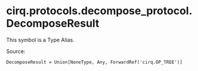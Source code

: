 <div itemscope itemtype="http://developers.google.com/ReferenceObject">
<meta itemprop="name" content="cirq.protocols.decompose_protocol.DecomposeResult" />
<meta itemprop="path" content="Stable" />
</div>

# cirq.protocols.decompose_protocol.DecomposeResult


This symbol is a Type Alias.


Source:

<pre class="devsite-click-to-copy prettyprint lang-py tfo-signature-link">
<code>DecomposeResult = Union[NoneType, Any, ForwardRef('cirq.OP_TREE')]
</code></pre>




